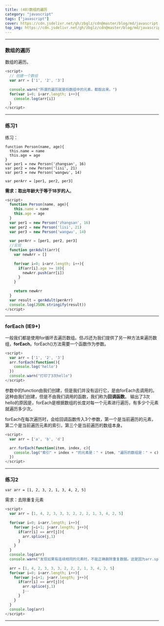 ```yaml
---
title: (48)数组的遍历
category: "javascript"
tags: ["javascript"]
cover: https://cdn.jsdelivr.net/gh/zbglz/cdn@master/blog/md/javascript.svg
top_img: https://cdn.jsdelivr.net/gh/zbglz/cdn@master/blog/md/javascript.svg
---
```


***

### 数组的遍历

数组的遍历。

```js js
<script>
  // 创建一个数组
  var arr = ['1', '2', '3']
  
  console.warn("所谓的遍历就是将数组中的元素，都取出来。")
  for(var i=0; i<arr.length; i++){
    console.log(arr[i])
  }
</script>
```

***

### 练习1

练习：


    function Person(name, age){ 
      this.name = name
      this.age = age
    }
    var per1 = new Person('zhangsan', 16)
    var per2 = new Person('lisi', 21)
    var per3 = new Person('wangwu', 14)
    
    var perArr = [per1, per2, per3]

**需求：取出年龄大于等于18岁的人**。

```js js
<script>
  function Person(name, age){
    this.name = name
    this.age = age
  }
  var per1 = new Person('zhangsan', 16)
  var per2 = new Person('lisi', 21)
  var per3 = new Person('wangwu', 14)
  
  var perArr = [per1, per2, per3]
  //实现
  function gerAdult(arr){
    var newArr = []
  
    for(var i=0; i<arr.length; i++){
      if(arr[i].age >= 18){
        newArr.push(arr[i])
      }
    }
    
    return newArr
  }
  var result = gerAdult(perArr)
  console.log(JSON.stringify(result))
</script>
```

***

### forEach (IE9+)


一般我们都是使用for循环去遍历数组。但JS还为我们提供了另一种方法来遍历数组，**forEach**。forEach()方法需要一个函数作为参数。

```js js
<script>
  var arr = ['1', '2', '3']
  arr.forEach(function(){
    console.log('hello') 
  })
  console.warn("打印了3次hello")
</script>
```

参数中的function由我们创建，但是我们并没有运行它，是由forEach去调用的。这种由我们创建，但是不由我们调用的函数，我们称为**回调函数**。
输出了3次hello的原因是，forEach是根据数组的长度对每一个元素进行遍历，有多少个元素就遍历多少次。

forEach在每次遍历时，会给回调函数传入3个参数，第一个是当前遍历的元素，第二个是当前遍历元素的索引，第三个是当前遍历的数组本身。


```js js
<script>
  var arr = ['a', 'b', 'd']

  arr.forEach(function(item, index, c){
    console.log("索引" + index + "的元素是：" + item, "遍历的数组是：" + c)
  })
</script>
```

***

### 练习2

    var arr = [1, 2, 3, 2, 1, 3, 4, 2, 5]

需求：去除重复元素

```js js
<script>
  var arr = [1, 4, 2, 3, 3, 3, 2, 2, 2, 1, 3, 4, 2, 5]
  
  for(var i=0; i<arr.length; i++){
    for(var j=i+1; j<arr.length; j++){
      if(arr[i] == arr[j]){
        arr.splice(j,1)
      }
    }
  }
  console.log(arr)
  console.warn("发现如果有连续相同的元素时，不能正确删除重复数据。这是因为arr.splice(j,1)在删除重复数据时，后面的元素会占据删除元素的位置，如果如果占位的元素还和删除的元素重复，就会被j++跳过。所以我们可以回到原来的位置再判断一次(j--)。")
  
  arr = [1, 4, 2, 3, 3, 3, 2, 2, 2, 1, 3, 4, 2, 5]
  for(var i=0; i<arr.length; i++){
    for(var j=i+1; j<arr.length; j++){
      if(arr[i] == arr[j]){
        arr.splice(j,1)
        j--
      }
    }
  }
  console.log(arr)
</script>
```


***